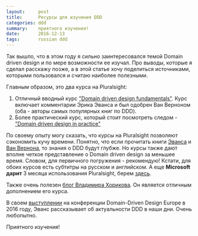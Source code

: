 ```yaml
---
layout:     post
title:      Ресурсы для изучения DDD
categories: ddd
summary:    приятного изучения!
date:       2016-12-13
tags:       russian ddd
---
```


Так вышло, что в этом году я сильно заинтересовался темой Domain driven design и по мере возможности ее изучал. Про выводы, которые я сделал расскажу позже, а в этой статье хочу поделиться источниками, которыми пользовался и считаю наиболее полезными.

Главным образом, это два курса на Pluralsight:

1. Отличный вводный курс ["Domain driven design fundamentals"][ddd-fundamentals]. Курс включает комментарии Эрика Эванса и был одобрен Ван Верноном (оба - авторы самых популярных книг по DDD).
2. Более практический курс, который стоит посмотреть следом - ["Domain driven design in practice"][ddd-in-practice]

По своему опыту могу сказать, что курсы на Pluralsight позволяют сэкономить кучу времени. Понятно, что если прочитать книги [Эванса][evans-book] и [Ван Вернона][vernon-book], то знания о DDD будут глубже. Но курсы также дают вполне четкое представление о Domain driven design за меньшее время. Словом, для первичного погружения - рекомендую!
Кстати, для обоих курсов есть субтитры на русском и английском. А еще **Microsoft дарит** 3 месяца использования Pluralsight, берем [здесь][vs-dev-essentials].

Также очень полезен [блог Владимира Хорикова][khorikov-blog]. Он является отличным дополнением его курса.

В своем [выступлении][evans-talk-2016] на конференции Domain-Driven Design Europe в 2016 году, Эванс рассказывает об актуальности DDD в наши дни. Очень любопытно.

Приятного изучения!


[ddd-fundamentals]: https://app.pluralsight.com/library/courses/domain-driven-design-fundamentals
[ddd-in-practice]: https://app.pluralsight.com/library/courses/domain-driven-design-in-practice
[evans-book]: https://www.amazon.com/Domain-Driven-Design-Tackling-Complexity-Software/dp/0321125215
[vernon-book]: https://www.amazon.com/Implementing-Domain-Driven-Design-Vaughn-Vernon/dp/0321834577
[vs-dev-essentials]: https://myprodscussu1.app.vssubscriptions.visualstudio.com/
[khorikov-blog]: http://enterprisecraftsmanship.com/2016/08/25/what-is-domain-logic/
[evans-talk-2016]: https://www.youtube.com/watch?v=dnUFEg68ESM